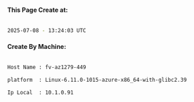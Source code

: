 
   
#### This Page Create at:

```bash

2025-07-08 - 13:24:03 UTC

```

#### Create By Machine:

```bash

Host Name : fv-az1279-449

platform  : Linux-6.11.0-1015-azure-x86_64-with-glibc2.39

Ip Local  : 10.1.0.91

```

